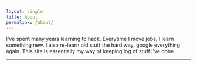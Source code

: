 ```yaml
---
layout: single
title: About
permalink: /about/
---
```



I've spent many years learning to hack. Everytime I move jobs, I learn something new.
I also re-learn old stuff the hard way, google everything again. This site is essentially 
my way of keeping log of stuff i've done.
<hr>

